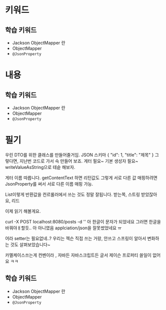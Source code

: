 # 키워드

## 학습 키워드

- Jackson ObjectMapper 란
- ObjectMapper
- `@JsonProperty`

# 내용

## 학습 키워드

- Jackson ObjectMapper 란
- ObjectMapper
- `@JsonProperty`

# 필기

우린 DTO를 위한 클래스를 만들어줄거임.
JSON 스키마
{
"id": 1,
"title": "제목"
}
그렇다면, 지난번 코드로 가서 슥 만들어 보죠.
게터 필요~
기본 생성자 필요~
writeValueAsString으로 테슽 해보자.

게터 이름 따릅니다.
getContentText 하면 리턴값도 그렇게
서로 다른 값 매핑하려면
JsonProperty를 써서 서로 다른 이름 매핑 가능.

List<POstDto>이렇게 반환값을 컨르롤러에서 쓰는 것도 정말 잘됩니다.
받는쪽, 스트링 받았잖아요, 리드

이제 읽기 해볼게요.

curl -X POST localhost:8080/posts -d ''
아 한글이 문자가 되었네요
그러면 한글을 바꿔야ㅐ할듯..
아 아니였음
applciation/json을 잘못썼었네요 ㅠ

어라 setter는 필요없네..?
우리는 젝슨 직접 쓰는 거랑, 안쓰고 스프링이 알아서 변화하는 것도 살펴보았습니다~

카멜케이스쓰는게 컨벤이라 , 자바든 자바스크립트든 글서
제이슨 프로퍼티 쓸일이 없어요 ㅋㅋ

## 학습 키워드

- Jackson ObjectMapper 란
- ObjectMapper
- `@JsonProperty`
